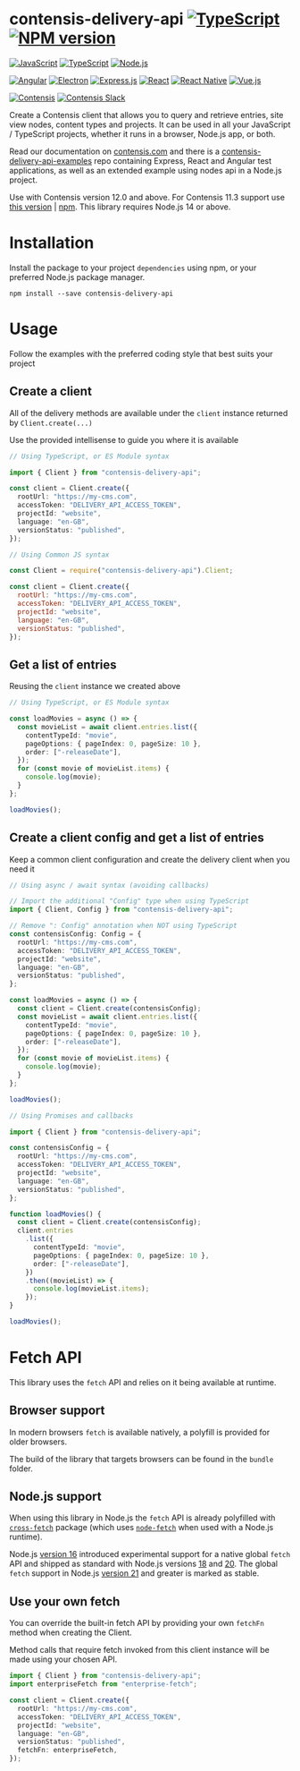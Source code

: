 # contensis-delivery-api [![TypeScript](https://img.shields.io/badge/TypeScript-007ACC?style=flat&logo=typescript&logoColor=white)]() [![NPM version](https://img.shields.io/npm/v/contensis-delivery-api.svg?style=flat)](https://www.npmjs.com/package/contensis-delivery-api)

[![JavaScript](https://img.shields.io/badge/JavaScript-323330?style=for-the-badge&logo=javascript&logoColor=F7DF1E)]()
[![TypeScript](https://img.shields.io/badge/TypeScript-007ACC?style=for-the-badge&logo=typescript&logoColor=white)]()
[![Node.js](https://img.shields.io/badge/Node%20js-339933?style=for-the-badge&logo=nodedotjs&logoColor=white)]()

[![Angular](https://img.shields.io/badge/Angular-DD0031?style=for-the-badge&logo=angular&logoColor=white)](https://angular.dev/) [![Electron](https://img.shields.io/badge/Electron-2B2E3A?style=for-the-badge&logo=electron&logoColor=9FEAF9)](https://electronjs.org/) [![Express.js](https://img.shields.io/badge/Express%20js-000000?style=for-the-badge&logo=express&logoColor=white)](https://expressjs.com/) [![React](https://img.shields.io/badge/React-20232A?style=for-the-badge&logo=react&logoColor=61DAFB)](https://react.dev/) [![React Native](https://img.shields.io/badge/React_Native-20232A?style=for-the-badge&logo=react&logoColor=61DAFB)](https://reactnative.dev/) [![Vue.js](https://img.shields.io/badge/Vue%20js-35495E?style=for-the-badge&logo=vuedotjs&logoColor=4FC08D)](https://vuejs.org/)

[![Contensis](https://img.shields.io/badge/Contensis-00304d?style=for-the-badge)](https://www.contensis.com)
[![Contensis Slack](https://img.shields.io/badge/Slack-4A154B?style=for-the-badge&logo=slack&logoColor=white)](https://contensis.slack.com)

Create a Contensis client that allows you to query and retrieve entries, site view nodes, content types and projects. It can be used in all your JavaScript / TypeScript projects, whether it runs in a browser, Node.js app, or both.

Read our documentation on [contensis.com](https://www.contensis.com/help-and-docs/apis/delivery-js) and there is a [contensis-delivery-api-examples](https://github.com/contensis/contensis-delivery-api-examples) repo containing Express, React and Angular test applications, as well as an extended example using nodes api in a Node.js project.

Use with Contensis version 12.0 and above. For Contensis 11.3 support use [this version](https://github.com/contensis/contensis-delivery-api/tree/release/1.0) | [npm](https://www.npmjs.com/package/contensis-delivery-api/v/1.0.0). This library requires Node.js 14 or above.

# Installation

Install the package to your project `dependencies` using npm, or your preferred Node.js package manager.

```shell
npm install --save contensis-delivery-api
```

# Usage

Follow the examples with the preferred coding style that best suits your project

## Create a client

All of the delivery methods are available under the `client` instance returned by `Client.create(...)`

Use the provided intellisense to guide you where it is available

```typescript
// Using TypeScript, or ES Module syntax

import { Client } from "contensis-delivery-api";

const client = Client.create({
  rootUrl: "https://my-cms.com",
  accessToken: "DELIVERY_API_ACCESS_TOKEN",
  projectId: "website",
  language: "en-GB",
  versionStatus: "published",
});
```

```cjs
// Using Common JS syntax

const Client = require("contensis-delivery-api").Client;

const client = Client.create({
  rootUrl: "https://my-cms.com",
  accessToken: "DELIVERY_API_ACCESS_TOKEN",
  projectId: "website",
  language: "en-GB",
  versionStatus: "published",
});
```

## Get a list of entries

Reusing the `client` instance we created above

```typescript
// Using TypeScript, or ES Module syntax

const loadMovies = async () => {
  const movieList = await client.entries.list({
    contentTypeId: "movie",
    pageOptions: { pageIndex: 0, pageSize: 10 },
    order: ["-releaseDate"],
  });
  for (const movie of movieList.items) {
    console.log(movie);
  }
};

loadMovies();
```

## Create a client config and get a list of entries

Keep a common client configuration and create the delivery client when you need it

```typescript
// Using async / await syntax (avoiding callbacks)

// Import the additional "Config" type when using TypeScript
import { Client, Config } from "contensis-delivery-api";

// Remove ": Config" annotation when NOT using TypeScript
const contensisConfig: Config = {
  rootUrl: "https://my-cms.com",
  accessToken: "DELIVERY_API_ACCESS_TOKEN",
  projectId: "website",
  language: "en-GB",
  versionStatus: "published",
};

const loadMovies = async () => {
  const client = Client.create(contensisConfig);
  const movieList = await client.entries.list({
    contentTypeId: "movie",
    pageOptions: { pageIndex: 0, pageSize: 10 },
    order: ["-releaseDate"],
  });
  for (const movie of movieList.items) {
    console.log(movie);
  }
};

loadMovies();
```

```typescript
// Using Promises and callbacks

import { Client } from "contensis-delivery-api";

const contensisConfig = {
  rootUrl: "https://my-cms.com",
  accessToken: "DELIVERY_API_ACCESS_TOKEN",
  projectId: "website",
  language: "en-GB",
  versionStatus: "published",
};

function loadMovies() {
  const client = Client.create(contensisConfig);
  client.entries
    .list({
      contentTypeId: "movie",
      pageOptions: { pageIndex: 0, pageSize: 10 },
      order: ["-releaseDate"],
    })
    .then((movieList) => {
      console.log(movieList.items);
    });
}

loadMovies();
```

# Fetch API

This library uses the `fetch` API and relies on it being available at runtime.

## Browser support

In modern browsers `fetch` is available natively, a polyfill is provided for older browsers.

The build of the library that targets browsers can be found in the `bundle` folder.

## Node.js support

When using this library in Node.js the `fetch` API is already polyfilled with [`cross-fetch`](https://www.npmjs.com/package/cross-fetch) package (which uses [`node-fetch`](https://www.npmjs.com/package/node-fetch) when used with a Node.js runtime).

Node.js [version 16](https://nodejs.org/docs/latest-v16.x/api/globals.html#fetch) introduced experimental support for a native global `fetch` API and shipped as standard with Node.js versions [18](https://nodejs.org/docs/latest-v18.x/api/globals.html#fetch) and [20](https://nodejs.org/docs/latest-v20.x/api/globals.html#fetch). The global `fetch` support in Node.js [version 21](https://nodejs.org/docs/latest-v21.x/api/globals.html#fetch) and greater is marked as stable.

## Use your own fetch

You can override the built-in fetch API by providing your own `fetchFn` method when creating the Client.

Method calls that require fetch invoked from this client instance will be made using your chosen API.

```typescript
import { Client } from "contensis-delivery-api";
import enterpriseFetch from "enterprise-fetch";

const client = Client.create({
  rootUrl: "https://my-cms.com",
  accessToken: "DELIVERY_API_ACCESS_TOKEN",
  projectId: "website",
  language: "en-GB",
  versionStatus: "published",
  fetchFn: enterpriseFetch,
});
```
